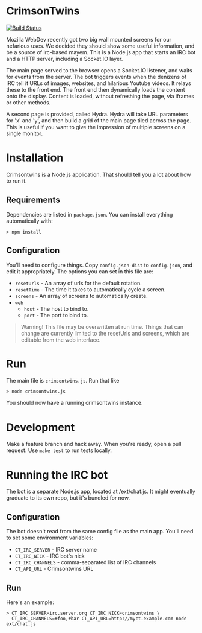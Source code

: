 CrimsonTwins
============

[![Build Status](https://travis-ci.org/mythmon/crimsontwins.png?branch=master)](https://travis-ci.org/mythmon/crimsontwins)

Mozilla WebDev recently got two big wall mounted screens for our nefarious
uses. We decided they should show some useful information, and be a source of
irc-based mayem. This is a Node.js app that starts an IRC bot and a HTTP
server, including a Socket.IO layer.

The main page served to the browser opens a Socket.IO listener, and waits for
events from the server. The bot triggers events when the denizens of IRC tell
it URLs of images, websites, and hilarious Youtube videos. It relays these
to the front end. The front end then dynamically loads the content onto the
display. Content is loaded, without refreshing the page, via iframes or other
methods.

A second page is provided, called Hydra. Hydra will take URL parameters for 'x'
and 'y', and then build a grid of the main page tiled across the page. This is
useful if you want to give the impression of multiple screens on a single
monitor.

Installation
============

Crimsontwins is a Node.js application. That should tell you a lot about how to
run it.

Requirements
------------

Dependencies are listed in ``package.json``. You can install everything
automatically with:

```shell
> npm install
```

Configuration
-------------

You'll need to configure things. Copy `config.json-dist` to `config.json`, and
edit it appropriately. The options you can set in this file are:

- `resetUrls` - An array of urls for the default rotation.
- `resetTime` - The time it takes to automatically cycle a screen.
- `screens` - An array of screens to automatically create.
- `web`
  - `host` - The host to bind to.
  - `port` - The port to bind to.

> Warning! This file may be overwritten at run time. Things that can
> change are currently limited to the resetUrls and screens, which are
> editable from the web interface.

Run
===

The main file is `crimsontwins.js`. Run that like

```shell
> node crimsontwins.js
```

You should now have a running crimsontwins instance.

Development
===========

Make a feature branch and hack away. When you're ready, open a pull request. Use `make test` to run tests locally.


Running the IRC bot
===================

The bot is a separate Node.js app, located at /ext/chat.js. It might
eventually graduate to its own repo, but it's bundled for now.

Configuration
-------------

The bot doesn't read from the same config file as the main app. You'll need to
set some environment variables:

* `CT_IRC_SERVER` - IRC server name
* `CT_IRC_NICK` - IRC bot's nick
* `CT_IRC_CHANNELS` - comma-separated list of IRC channels
* `CT_API_URL` - Crimsontwins URL

Run
---

Here's an example:

```shell
> CT_IRC_SERVER=irc.server.org CT_IRC_NICK=crimsontwins \
  CT_IRC_CHANNELS=#foo,#bar CT_API_URL=http://myct.example.com node ext/chat.js
```
